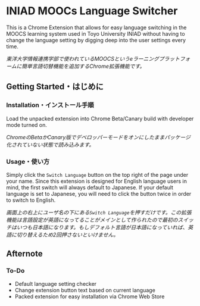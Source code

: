 # INIAD MOOCs Language Switcher
This is a Chrome Extension that allows for easy language switching in the MOOCS learning system used in Toyo University INIAD without having to change the language setting by digging deep into the user settings every time.

*東洋大学情報連携学部で使われているMOOCSというeラーニングプラットフォームに簡単言語切替機能を追加するChrome拡張機能です。*
## Getting Started・はじめに
### Installation・インストール手順
Load the unpacked extension into Chrome Beta/Canary build with developer mode turned on.

*ChromeのBetaかCanary版でデベロッパーモードをオンにしたままパッケージ化されていない状態で読み込みます。*
### Usage・使い方
Simply click the `Switch Language` button on the top right of the page under your name. Since this extension is designed for English language users in mind, the first switch will always default to Japanese. If your default language is set to Japanese, you will need to click the button twice in order to switch to English.

*画面上の右上にユーザ名の下にある`Switch Language`を押すだけです。この拡張機能は言語設定が英語になってることがメインとして作られたので最初のスイッチはいつも日本語になります。もしデフォルト言語が日本語になっていれば、英語に切り替えるため2回押さないといけません。*
## Afternote
### To-Do
 - Default language setting checker
 - Change extension button text based on current language
 - Packed extension for easy installation via Chrome Web Store

